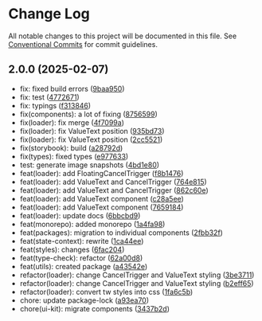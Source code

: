 # Change Log

All notable changes to this project will be documented in this file.
See [Conventional Commits](https://conventionalcommits.org) for commit guidelines.

## 2.0.0 (2025-02-07)

* fix: fixed build errors ([9baa950](https://gitlab.optimacros.com/fe/ui-kit/commit/9baa950))
* fix: test ([4772671](https://gitlab.optimacros.com/fe/ui-kit/commit/4772671))
* fix: typings ([f313846](https://gitlab.optimacros.com/fe/ui-kit/commit/f313846))
* fix(components): a lot of fixing ([8756599](https://gitlab.optimacros.com/fe/ui-kit/commit/8756599))
* fix(loader): fix merge ([4f7099a](https://gitlab.optimacros.com/fe/ui-kit/commit/4f7099a))
* fix(loader): fix ValueText position ([935bd73](https://gitlab.optimacros.com/fe/ui-kit/commit/935bd73))
* fix(loader): fix ValueText position ([2cc5521](https://gitlab.optimacros.com/fe/ui-kit/commit/2cc5521))
* fix(storybook): build ([a28792d](https://gitlab.optimacros.com/fe/ui-kit/commit/a28792d))
* fix(types): fixed types ([e977633](https://gitlab.optimacros.com/fe/ui-kit/commit/e977633))
* test: generate image snapshots ([4bd1e80](https://gitlab.optimacros.com/fe/ui-kit/commit/4bd1e80))
* feat(loader): add FloatingCancelTrigger ([f8b1476](https://gitlab.optimacros.com/fe/ui-kit/commit/f8b1476))
* feat(loader): add ValueText and CancelTrigger ([764e815](https://gitlab.optimacros.com/fe/ui-kit/commit/764e815))
* feat(loader): add ValueText and CancelTrigger ([862c60e](https://gitlab.optimacros.com/fe/ui-kit/commit/862c60e))
* feat(loader): add ValueText component ([c28a5ee](https://gitlab.optimacros.com/fe/ui-kit/commit/c28a5ee))
* feat(loader): add ValueText component ([7659184](https://gitlab.optimacros.com/fe/ui-kit/commit/7659184))
* feat(loader): update docs ([6bbcbd9](https://gitlab.optimacros.com/fe/ui-kit/commit/6bbcbd9))
* feat(monorepo): added monorepo ([1a4fa98](https://gitlab.optimacros.com/fe/ui-kit/commit/1a4fa98))
* feat(packages): migration to individual components ([2fbb32f](https://gitlab.optimacros.com/fe/ui-kit/commit/2fbb32f))
* feat(state-context): rewrite ([1ca44ee](https://gitlab.optimacros.com/fe/ui-kit/commit/1ca44ee))
* feat(styles): changes ([6fac204](https://gitlab.optimacros.com/fe/ui-kit/commit/6fac204))
* feat(type-check): refactor ([62a00d8](https://gitlab.optimacros.com/fe/ui-kit/commit/62a00d8))
* feat(utils): created package ([a43542e](https://gitlab.optimacros.com/fe/ui-kit/commit/a43542e))
* refactor(loader): change CancelTrigger and ValueText styling ([3be3711](https://gitlab.optimacros.com/fe/ui-kit/commit/3be3711))
* refactor(loader): change CancelTrigger and ValueText styling ([b2eff65](https://gitlab.optimacros.com/fe/ui-kit/commit/b2eff65))
* refactor(loader): convert tw styles into css ([1fa6c5b](https://gitlab.optimacros.com/fe/ui-kit/commit/1fa6c5b))
* chore: update package-lock ([a93ea70](https://gitlab.optimacros.com/fe/ui-kit/commit/a93ea70))
* chore(ui-kit): migrate components ([3437b2d](https://gitlab.optimacros.com/fe/ui-kit/commit/3437b2d))
